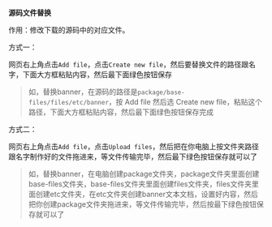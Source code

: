 **源码文件替换**





作用：修改下载的源码中的对应文件。





方式一：

网页右上角点击`Add file`，点击`Create new file`，然后要替换文件的路径跟名字，下面大方框粘贴内容，然后最下面绿色按钮保存

> 如，替换banner，在源码的路径是`package/base-files/files/etc/banner`，按 Add file 然后选 Create new file，粘贴这个路径，下面大方框粘贴内容，然后最下面绿色按钮保存完成



方式二：

网页右上角点击`Add file`，点击`Upload files`，然后把在你电脑上按文件夹路径跟名字制作好的文件拖进来，等文件传输完毕，然后最下绿色按钮保存就可以了

> 如，替换banner，在电脑创建package文件夹，package文件夹里面创建base-files文件夹，base-files文件夹里面创建files文件夹，files文件夹里面创建etc文件夹，在etc文件夹创建banner文本文档，设置好内容，然后把你创建package文件夹拖进来，等文件传输完毕，然后按最下绿色按钮保存就可以了
